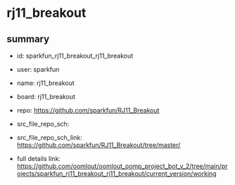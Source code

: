 # rj11_breakout
 
## summary 
* id: sparkfun_rj11_breakout_rj11_breakout
* user: sparkfun
* name: rj11_breakout
* board: rj11_breakout
* repo: https://github.com/sparkfun/RJ11_Breakout



* src_file_repo_sch: 
* src_file_repo_sch_link: https://github.com/sparkfun/RJ11_Breakout/tree/master/
* full details link: https://github.com/oomlout/oomlout_oomp_project_bot_v_2/tree/main/projects/sparkfun_rj11_breakout_rj11_breakout/current_version/working  







